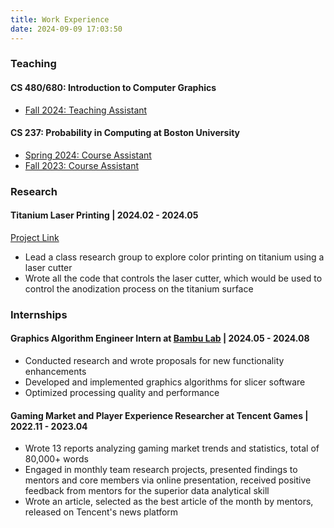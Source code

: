 ```yaml
---
title: Work Experience
date: 2024-09-09 17:03:50
---
```

### Teaching
#### CS 480/680: Introduction to Computer Graphics
- [Fall 2024: Teaching Assistant](https://www.bu.edu/academics/cas/courses/cas-cs-480/)
#### CS 237: Probability in Computing at Boston University
- [Spring 2024: Course Assistant](https://cs-people.bu.edu/januario/teaching/cs237/sp24/index.html)
- [Fall 2023: Course Assistant](https://cs-people.bu.edu/januario/teaching/cs237/fa23/index.html)

### Research
#### Titanium Laser Printing | 2024.02 - 2024.05
[Project Link](https://bjrichardliu.github.io/Titanium_Laser_Printing/)<br>
- Lead a class research group to explore color printing on titanium using a laser cutter
- Wrote all the code that controls the laser cutter, which would be used to control the anodization process on the titanium surface

### Internships
#### Graphics Algorithm Engineer Intern at [Bambu Lab](https://www.bambulab.com/) | 2024.05 - 2024.08
- Conducted research and wrote proposals for new functionality enhancements
- Developed and implemented graphics algorithms for slicer software
- Optimized processing quality and performance

#### Gaming Market and Player Experience Researcher at Tencent Games | 2022.11 - 2023.04
- Wrote 13 reports analyzing gaming market trends and statistics, total of 80,000+ words
- Engaged in monthly team research projects, presented findings to mentors and core members via online presentation, received positive feedback from mentors for the superior data analytical skill
- Wrote an article, selected as the best article of the month by mentors, released on Tencent's news platform
